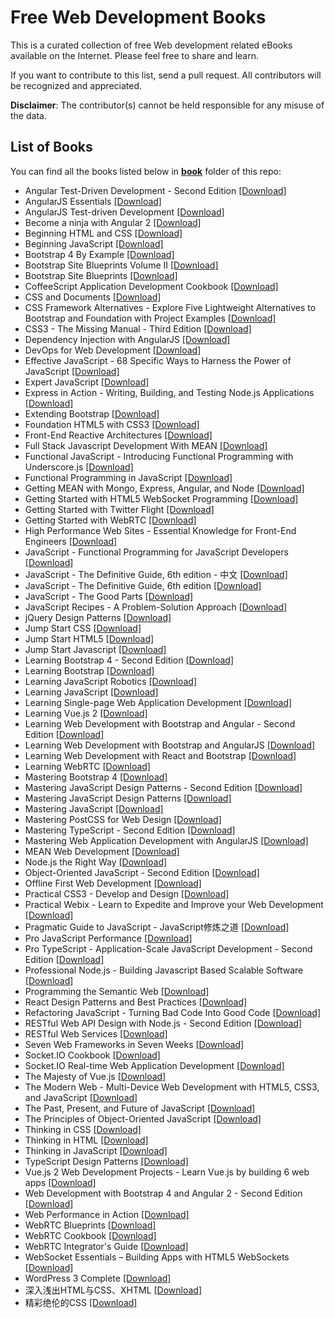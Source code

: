 # Free Web Development Books

This is a curated collection of free Web development related eBooks available on the Internet. Please feel free to share and learn.

If you want to contribute to this list, send a pull request. All contributors will be recognized and appreciated.

**Disclaimer**: The contributor(s) cannot be held responsible for any misuse of the data.

## List of Books

You can find all the books listed below in [**book**](/book) folder of this repo:

* Angular Test-Driven Development - Second Edition [[Download]](/book/Angular%20Test-Driven%20Development%20-%20Second%20Edition.pdf)
* AngularJS Essentials [[Download]](/book/AngularJS%20Essentials.pdf)
* AngularJS Test-driven Development [[Download]](/book/AngularJS%20Test-driven%20Development.pdf)
* Become a ninja with Angular 2 [[Download]](/book/Become%20a%20ninja%20with%20Angular%202.pdf)
* Beginning HTML and CSS [[Download]](/book/Beginning%20HTML%20and%20CSS.pdf)
* Beginning JavaScript [[Download]](/book/Beginning%20JavaScript.pdf)
* Bootstrap 4 By Example [[Download]](/book/Bootstrap%204%20By%20Example.pdf)
* Bootstrap Site Blueprints Volume II [[Download]](/book/Bootstrap%20Site%20Blueprints%20Volume%20II.pdf)
* Bootstrap Site Blueprints [[Download]](/book/Bootstrap%20Site%20Blueprints.pdf)
* CoffeeScript Application Development Cookbook [[Download]](/book/CoffeeScript%20Application%20Development%20Cookbook.pdf)
* CSS and Documents [[Download]](/book/CSS%20and%20Documents.pdf)
* CSS Framework Alternatives - Explore Five Lightweight Alternatives to Bootstrap and Foundation with Project Examples [[Download]](/book/CSS%20Framework%20Alternatives%20-%20Explore%20Five%20Lightweight%20Alternatives%20to%20Bootstrap%20and%20Foundation%20with%20Project%20Examples.pdf)
* CSS3 - The Missing Manual - Third Edition [[Download]](/book/CSS3%20-%20The%20Missing%20Manual%20-%20Third%20Edition.pdf)
* Dependency Injection with AngularJS [[Download]](/book/Dependency%20Injection%20with%20AngularJS.pdf)
* DevOps for Web Development [[Download]](/book/DevOps%20for%20Web%20Development.pdf)
* Effective JavaScript - 68 Specific Ways to Harness the Power of JavaScript [[Download]](/book/Effective%20JavaScript%20-%2068%20Specific%20Ways%20to%20Harness%20the%20Power%20of%20JavaScript.pdf)
* Expert JavaScript [[Download]](/book/Expert%20JavaScript.pdf)
* Express in Action - Writing, Building, and Testing Node.js Applications [[Download]](/book/Express%20in%20Action%20-%20Writing%2C%20Building%2C%20and%20Testing%20Node.js%20Applications.pdf)
* Extending Bootstrap [[Download]](/book/Extending%20Bootstrap.pdf)
* Foundation HTML5 with CSS3 [[Download]](/book/Foundation%20HTML5%20with%20CSS3.pdf)
* Front-End Reactive Architectures [[Download]](/book/Front-End%20Reactive%20Architectures.pdf)
* Full Stack Javascript Development With MEAN [[Download]](/book/Full%20Stack%20Javascript%20Development%20With%20MEAN.pdf)
* Functional JavaScript - Introducing Functional Programming with Underscore.js [[Download]](/book/Functional%20JavaScript%20-%20Introducing%20Functional%20Programming%20with%20Underscore.js.pdf)
* Functional Programming in JavaScript [[Download]](/book/Functional%20Programming%20in%20JavaScript.pdf)
* Getting MEAN with Mongo, Express, Angular, and Node [[Download]](/book/Getting%20MEAN%20with%20Mongo%2C%20Express%2C%20Angular%2C%20and%20Node.pdf)
* Getting Started with HTML5 WebSocket Programming [[Download]](/book/Getting%20Started%20with%20HTML5%20WebSocket%20Programming.pdf)
* Getting Started with Twitter Flight [[Download]](/book/Getting%20Started%20with%20Twitter%20Flight.pdf)
* Getting Started with WebRTC [[Download]](/book/Getting%20Started%20with%20WebRTC.pdf)
* High Performance Web Sites - Essential Knowledge for Front-End Engineers [[Download]](/book/High%20Performance%20Web%20Sites%20-%20Essential%20Knowledge%20for%20Front-End%20Engineers.pdf)
* JavaScript - Functional Programming for JavaScript Developers [[Download]](/book/JavaScript%20-%20Functional%20Programming%20for%20JavaScript%20Developers.pdf)
* JavaScript - The Definitive Guide, 6th edition - 中文 [[Download]](/book/JavaScript%20-%20The%20Definitive%20Guide%2C%206th%20edition%20-%20%E4%B8%AD%E6%96%87.pdf)
* JavaScript - The Definitive Guide, 6th edition [[Download]](/book/JavaScript%20-%20The%20Definitive%20Guide%2C%206th%20edition.pdf)
* JavaScript - The Good Parts [[Download]](/book/JavaScript%20-%20The%20Good%20Parts.pdf)
* JavaScript Recipes - A Problem-Solution Approach [[Download]](/book/JavaScript%20Recipes%20-%20A%20Problem-Solution%20Approach.pdf)
* jQuery Design Patterns [[Download]](/book/jQuery%20Design%20Patterns.pdf)
* Jump Start CSS [[Download]](/book/Jump%20Start%20CSS.pdf)
* Jump Start HTML5 [[Download]](/book/Jump%20Start%20HTML5.pdf)
* Jump Start Javascript [[Download]](/book/Jump%20Start%20Javascript.pdf)
* Learning Bootstrap 4 - Second Edition [[Download]](/book/Learning%20Bootstrap%204%20-%20Second%20Edition.pdf)
* Learning Bootstrap [[Download]](/book/Learning%20Bootstrap.pdf)
* Learning JavaScript Robotics [[Download]](/book/Learning%20JavaScript%20Robotics.pdf)
* Learning JavaScript [[Download]](/book/Learning%20JavaScript.pdf)
* Learning Single-page Web Application Development [[Download]](/book/Learning%20Single-page%20Web%20Application%20Development.pdf)
* Learning Vue.js 2 [[Download]](/book/Learning%20Vue.js%202.pdf)
* Learning Web Development with Bootstrap and Angular - Second Edition [[Download]](/book/Learning%20Web%20Development%20with%20Bootstrap%20and%20Angular%20-%20Second%20Edition.pdf)
* Learning Web Development with Bootstrap and AngularJS [[Download]](/book/Learning%20Web%20Development%20with%20Bootstrap%20and%20AngularJS.pdf)
* Learning Web Development with React and Bootstrap [[Download]](/book/Learning%20Web%20Development%20with%20React%20and%20Bootstrap.pdf)
* Learning WebRTC [[Download]](/book/Learning%20WebRTC.pdf)
* Mastering Bootstrap 4 [[Download]](/book/Mastering%20Bootstrap%204.pdf)
* Mastering JavaScript Design Patterns - Second Edition [[Download]](/book/Mastering%20JavaScript%20Design%20Patterns%20-%20Second%20Edition.pdf)
* Mastering JavaScript Design Patterns [[Download]](/book/Mastering%20JavaScript%20Design%20Patterns.pdf)
* Mastering JavaScript [[Download]](/book/Mastering%20JavaScript.pdf)
* Mastering PostCSS for Web Design [[Download]](/book/Mastering%20PostCSS%20for%20Web%20Design.pdf)
* Mastering TypeScript - Second Edition [[Download]](/book/Mastering%20TypeScript%20-%20Second%20Edition.pdf)
* Mastering Web Application Development with AngularJS [[Download]](/book/Mastering%20Web%20Application%20Development%20with%20AngularJS.pdf)
* MEAN Web Development [[Download]](/book/MEAN%20Web%20Development.pdf)
* Node.js the Right Way [[Download]](/book/Node.js%20the%20Right%20Way.pdf)
* Object-Oriented JavaScript - Second Edition [[Download]](/book/Object-Oriented%20JavaScript%20-%20Second%20Edition.pdf)
* Offline First Web Development [[Download]](/book/Offline%20First%20Web%20Development.pdf)
* Practical CSS3 - Develop and Design [[Download]](/book/Practical%20CSS3%20-%20Develop%20and%20Design.pdf)
* Practical Webix - Learn to Expedite and Improve your Web Development [[Download]](/book/Practical%20Webix%20-%20Learn%20to%20Expedite%20and%20Improve%20your%20Web%20Development.pdf)
* Pragmatic Guide to JavaScript - JavaScript修炼之道 [[Download]](/book/Pragmatic%20Guide%20to%20JavaScript%20-%20JavaScript%E4%BF%AE%E7%82%BC%E4%B9%8B%E9%81%93.pdf)
* Pro JavaScript Performance [[Download]](/book/Pro%20JavaScript%20Performance.pdf)
* Pro TypeScript - Application-Scale JavaScript Development - Second Edition [[Download]](/book/Pro%20TypeScript%20-%20Application-Scale%20JavaScript%20Development%20-%20Second%20Edition.pdf)
* Professional Node.js - Building Javascript Based Scalable Software [[Download]](/book/Professional%20Node.js%20-%20Building%20Javascript%20Based%20Scalable%20Software.pdf)
* Programming the Semantic Web [[Download]](/book/Programming%20the%20Semantic%20Web.pdf)
* React Design Patterns and Best Practices [[Download]](/book/React%20Design%20Patterns%20and%20Best%20Practices.pdf)
* Refactoring JavaScript - Turning Bad Code Into Good Code [[Download]](/book/Refactoring%20JavaScript%20-%20Turning%20Bad%20Code%20Into%20Good%20Code.epub)
* RESTful Web API Design with Node.js - Second Edition [[Download]](/book/RESTful%20Web%20API%20Design%20with%20Node.js%20-%20Second%20Edition.pdf)
* RESTful Web Services [[Download]](/book/RESTful%20Web%20Services.pdf)
* Seven Web Frameworks in Seven Weeks [[Download]](/book/Seven%20Web%20Frameworks%20in%20Seven%20Weeks.pdf)
* Socket.IO Cookbook [[Download]](/book/Socket.IO%20Cookbook.pdf)
* Socket.IO Real-time Web Application Development [[Download]](/book/Socket.IO%20Real-time%20Web%20Application%20Development.pdf)
* The Majesty of Vue.js [[Download]](/book/The%20Majesty%20of%20Vue.js.pdf)
* The Modern Web - Multi-Device Web Development with HTML5, CSS3, and JavaScript [[Download]](/book/The%20Modern%20Web%20-%20Multi-Device%20Web%20Development%20with%20HTML5%2C%20CSS3%2C%20and%20JavaScript.pdf)
* The Past, Present, and Future of JavaScript [[Download]](/book/The%20Past%2C%20Present%2C%20and%20Future%20of%20JavaScript.pdf)
* The Principles of Object-Oriented JavaScript [[Download]](/book/The%20Principles%20of%20Object-Oriented%20JavaScript.pdf)
* Thinking in CSS [[Download]](/book/Thinking%20in%20CSS.pdf)
* Thinking in HTML [[Download]](/book/Thinking%20in%20HTML.pdf)
* Thinking in JavaScript [[Download]](/book/Thinking%20in%20JavaScript.pdf)
* TypeScript Design Patterns [[Download]](/book/TypeScript%20Design%20Patterns.pdf)
* Vue.js 2 Web Development Projects - Learn Vue.js by building 6 web apps [[Download]](/book/Vue.js%202%20Web%20Development%20Projects%20-%20Learn%20Vue.js%20by%20building%206%20web%20apps.pdf)
* Web Development with Bootstrap 4 and Angular 2 - Second Edition [[Download]](/book/Web%20Development%20with%20Bootstrap%204%20and%20Angular%202%20-%20Second%20Edition.pdf)
* Web Performance in Action [[Download]](/book/Web%20Performance%20in%20Action.mobi)
* WebRTC Blueprints [[Download]](/book/WebRTC%20Blueprints.pdf)
* WebRTC Cookbook [[Download]](/book/WebRTC%20Cookbook.pdf)
* WebRTC Integrator's Guide [[Download]](/book/WebRTC%20Integrator%27s%20Guide.pdf)
* WebSocket Essentials – Building Apps with HTML5 WebSockets [[Download]](/book/WebSocket%20Essentials%20%E2%80%93%20Building%20Apps%20with%20HTML5%20WebSockets.pdf)
* WordPress 3 Complete [[Download]](/book/WordPress%203%20Complete.pdf)
* 深入浅出HTML与CSS、XHTML [[Download]](/book/%E6%B7%B1%E5%85%A5%E6%B5%85%E5%87%BAHTML%E4%B8%8ECSS%E3%80%81XHTML.pdf)
* 精彩绝伦的CSS [[Download]](/book/%E7%B2%BE%E5%BD%A9%E7%BB%9D%E4%BC%A6%E7%9A%84CSS.pdf)

